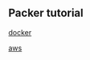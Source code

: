 ## Packer tutorial  

[docker](https://learn.hashicorp.com/collections/packer/docker-get-started)

[aws](https://learn.hashicorp.com/collections/packer/aws-get-started)
